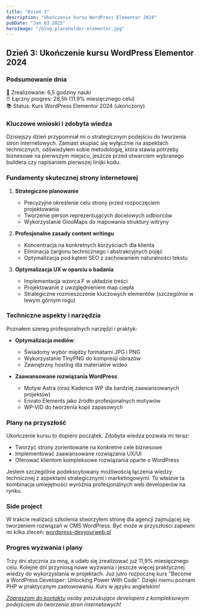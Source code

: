 ```yaml
---
title: "Dzień 3"
description: "Ukończenie kursu WordPress Elementor 2024"
pubDate: "Jan 03 2025"
heroImage: "/blog-placeholder-elementor.jpg"
---
```


## Dzień 3: Ukończenie kursu WordPress Elementor 2024

### Podsumowanie dnia

🎯 Zrealizowane: 6,5 godziny nauki  
⏰ Łączny progres: 28,5h (11.9% miesięcznego celu)  
📚 Status: Kurs WordPress Elementor 2024 (ukończony)

### Kluczowe wnioski i zdobyta wiedza

Dzisiejszy dzień przypomniał mi o strategicznym podejściu do tworzenia stron internetowych. Zamiast skupiać się wyłącznie na aspektach technicznych, odświeżyłem sobie metodologię, która stawia potrzeby biznesowe na pierwszym miejscu, jeszcze przed otwarciem wybranego buildera czy napisaniem pierwszej linijki kodu.

### Fundamenty skutecznej strony internetowej

1. **Strategiczne planowanie**

   - Precyzyjne określenie celu strony przed rozpoczęciem projektowania
   - Tworzenie person reprezentujących docelowych odbiorców
   - Wykorzystanie GlooMaps do mapowania struktury witryny

2. **Profesjonalne zasady content writingu**

   - Koncentracja na konkretnych korzyściach dla klienta
   - Eliminacja żargonu technicznego i abstrakcyjnych pojęć
   - Optymalizacja pod kątem SEO z zachowaniem naturalności tekstu

3. **Optymalizacja UX w oparciu o badania**
   - Implementacja wzorca F w układzie treści
   - Projektowanie z uwzględnieniem map ciepła
   - Strategiczne rozmieszczenie kluczowych elementów (szczególnie w lewym górnym rogu)

### Techniczne aspekty i narzędzia

Poznałem szereg profesjonalnych narzędzi i praktyk:

- **Optymalizacja mediów**:

  - Świadomy wybór między formatami JPG i PNG
  - Wykorzystanie TinyPNG do kompresji obrazów
  - Zewnętrzny hosting dla materiałów wideo

- **Zaawansowane rozwiązania WordPress**:
  - Motyw Astra (oraz Kadence WP dla bardziej zaawansowanych projektów)
  - Envato Elements jako źródło profesjonalnych motywów
  - WP-VID do tworzenia kopii zapasowych

### Plany na przyszłość

Ukończenie kursu to dopiero początek. Zdobyta wiedza pozwala mi teraz:

- Tworzyć strony zorientowane na konkretne cele biznesowe
- Implementować zaawansowane rozwiązania UX/UI
- Oferować klientom kompleksowe rozwiązania oparte o WordPress

Jestem szczególnie podekscytowany możliwością łączenia wiedzy technicznej z aspektami strategicznymi i marketingowymi. To właśnie ta kombinacja umiejętności wyróżnia profesjonalnych web developerów na rynku.

### Side project

W trakcie realizacji szkolenia stworzyłem stronę dla agencji zajmującej się tworzeniem rozwiązań w CMS WordPress. Być może w przyszłości zapewni mi kilka zleceń: [wordpress-devyourweb.pl](https://wordpress-devyourweb.pl)

### Progres wyzwania i plany

Trzy dni stycznia za mną, a udało się zrealizować już 11,9% miesięcznego celu. Kolejne dni przyniosą nowe wyzwania i jeszcze więcej praktycznej wiedzy do wykorzystania w projektach. Już jutro rozpocznę kurs "Become a WordPress Developer: Unlocking Power With Code". Dzięki niemu poznam PHP w praktycznym zastowowaniu. Kurs w języku angielskim!

_[Zapraszam do kontaktu](https://bartoszstpiczynski.pl/contact) osoby poszukujące developera z kompleksowym podejściem do tworzenia stron internetowych!_
